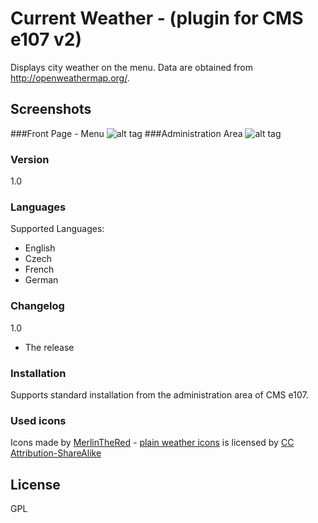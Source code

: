 # Current Weather - (plugin for CMS e107 v2)
Displays city weather on the menu. Data are obtained from http://openweathermap.org/.

## Screenshots
###Front Page - Menu
![alt tag](http://imagelink.cz/images/currentweatherfront.png)
###Administration Area
![alt tag](http://imagelink.cz/images/currentweatheradmin.png)
### Version
1.0
### Languages
Supported Languages:
 - English
 - Czech
 - French
 - German

### Changelog
1.0
 - The release

### Installation
Supports standard installation from the administration area of CMS e107.

### Used icons
Icons made by <a href="http://merlinthered.deviantart.com/">MerlinTheRed</a> - 
      <a href="http://merlinthered.deviantart.com/art/plain-weather-icons-157162192">plain weather icons</a> is licensed by 
      <a href="http://creativecommons.org/licenses/by-sa/2.5/" title="Creative Commons Attribution-ShareAlike license">CC Attribution-ShareAlike</a>
    

License
----

GPL
